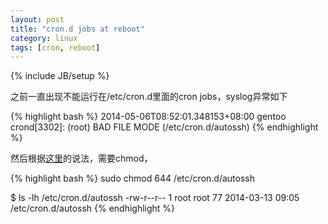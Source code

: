 ```yaml
---
layout: post
title: "cron.d jobs at reboot"
category: linux
tags: [cron, reboot]
---
```

{% include JB/setup %}

之前一直出现不能运行在/etc/cron.d里面的cron jobs，syslog异常如下

{% highlight bash %}
2014-05-06T08:52:01.348153+08:00 gentoo crond[3302]: (root) BAD FILE MODE (/etc/cron.d/autossh)
{% endhighlight %}

然后根据[这里](http://www.cyberciti.biz/faq/unix-linux-cron-bad-file-mode-error/)的说法，需要chmod，

{% highlight bash %}
sudo chmod 644 /etc/cron.d/autossh

$ ls -lh /etc/cron.d/autossh
-rw-r--r-- 1 root root 77 2014-03-13 09:05 /etc/cron.d/autossh
{% endhighlight %}

